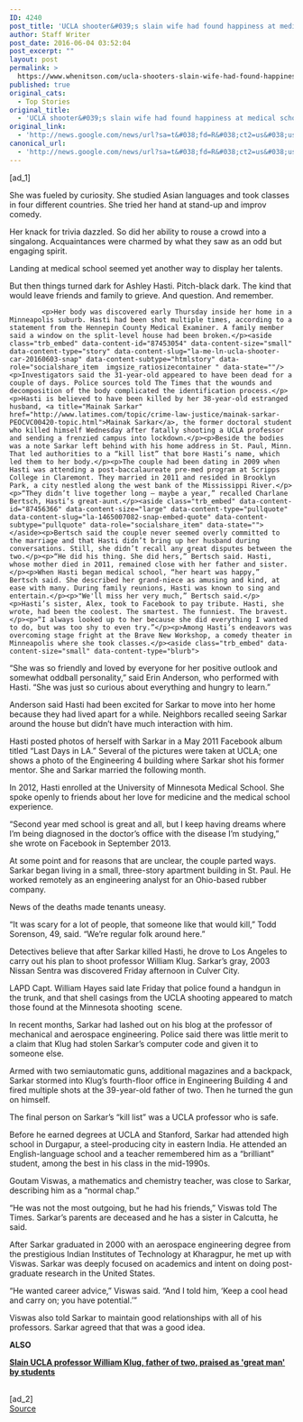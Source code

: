 ```yaml
---
ID: 4240
post_title: 'UCLA shooter&#039;s slain wife had found happiness at medical school &#8211; Los Angeles Times'
author: Staff Writer
post_date: 2016-06-04 03:52:04
post_excerpt: ""
layout: post
permalink: >
  https://www.whenitson.com/ucla-shooters-slain-wife-had-found-happiness-at-medical-school-los-angeles-times/
published: true
original_cats:
  - Top Stories
original_title:
  - 'UCLA shooter&#039;s slain wife had found happiness at medical school - Los Angeles Times'
original_link:
  - 'http://news.google.com/news/url?sa=t&#038;fd=R&#038;ct2=us&#038;usg=AFQjCNGGAgsKrbbMJ_WvX3wJWxve9aIizA&#038;clid=c3a7d30bb8a4878e06b80cf16b898331&#038;cid=52779124728881&#038;ei=Y1BSV4D_KbSawAHw0qWwDw&#038;url=http://www.latimes.com/local/california/la-me-ucla-shooting-minnesota-20160603-snap-story.html'
canonical_url:
  - 'http://news.google.com/news/url?sa=t&#038;fd=R&#038;ct2=us&#038;usg=AFQjCNGGAgsKrbbMJ_WvX3wJWxve9aIizA&#038;clid=c3a7d30bb8a4878e06b80cf16b898331&#038;cid=52779124728881&#038;ei=Y1BSV4D_KbSawAHw0qWwDw&#038;url=http://www.latimes.com/local/california/la-me-ucla-shooting-minnesota-20160603-snap-story.html'
---
```

 [ad_1]
<br><div data-role="pagination_page" data-content-page="1" readability="170.62826666667">
                          <p>She was fueled by curiosity. She studied Asian languages and took classes in four different countries. She tried her hand at stand-up and improv comedy.</p><p>Her knack for trivia dazzled. So did her ability to rouse a crowd into a singalong. Acquaintances were charmed by what they saw as an odd but engaging spirit.</p>
  <p>Landing at medical school seemed yet another way to display her talents.</p><p>But then things turned dark for Ashley Hasti. Pitch-black dark. The kind that would leave friends and family to grieve. And question. And remember.</p><span class="trb_ar_cont" data-ar-cont="Article continues below"/>
    
            <p>Her body was discovered early Thursday inside her home in a Minneapolis suburb. Hasti had been shot multiple times, according to a statement from the Hennepin County Medical Examiner. A family member said a window on the split-level house had been broken.</p><aside class="trb_embed" data-content-id="87453054" data-content-size="small" data-content-type="story" data-content-slug="la-me-ln-ucla-shooter-car-20160603-snap" data-content-subtype="htmlstory" data-role="socialshare_item  imgsize_ratiosizecontainer " data-state=""/><p>Investigators said the 31-year-old appeared to have been dead for a couple of days. Police sources told The Times that the wounds and decomposition of the body complicated the identification process.</p><p>Hasti is believed to have been killed by her 38-year-old estranged husband, <a title="Mainak Sarkar" href="http://www.latimes.com/topic/crime-law-justice/mainak-sarkar-PEOCVC00420-topic.html">Mainak Sarkar</a>, the former doctoral student who killed himself Wednesday after fatally shooting a UCLA professor and sending a frenzied campus into lockdown.</p><p>Beside the bodies was a note Sarkar left behind with his home address in St. Paul, Minn. That led authorities to a “kill list” that bore Hasti’s name, which led them to her body.</p><p>The couple had been dating in 2009 when Hasti was attending a post-baccalaureate pre-med program at Scripps College in Claremont. They married in 2011 and resided in Brooklyn Park, a city nestled along the west bank of the Mississippi River.</p><p>“They didn’t live together long – maybe a year,” recalled Charlane Bertsch, Hasti’s great-aunt.</p><aside class="trb_embed" data-content-id="87456366" data-content-size="large" data-content-type="pullquote" data-content-slug="la-1465007082-snap-embed-quote" data-content-subtype="pullquote" data-role="socialshare_item" data-state="">  </aside><p>Bertsch said the couple never seemed overly committed to the marriage and that Hasti didn’t bring up her husband during conversations. Still, she didn’t recall any great disputes between the two.</p><p>“He did his thing. She did hers,” Bertsch said. Hasti, whose mother died in 2011, remained close with her father and sister.</p><p>When Hasti began medical school, “her heart was happy,” Bertsch said. She described her grand-niece as amusing and kind, at ease with many. During family reunions, Hasti was known to sing and entertain.</p><p>"We'll miss her very much,” Bertsch said.</p><p>Hasti’s sister, Alex, took to Facebook to pay tribute. Hasti, she wrote, had been the coolest. The smartest. The funniest. The bravest.</p><p>“I always looked up to her because she did everything I wanted to do, but was too shy to even try.”</p><p>Among Hasti’s endeavors was overcoming stage fright at the Brave New Workshop, a comedy theater in Minneapolis where she took classes.</p><aside class="trb_embed" data-content-size="small" data-content-type="blurb">
</aside><p>“She was so friendly and loved by everyone for her positive outlook and somewhat oddball personality,” said Erin Anderson, who performed with Hasti. “She was just so curious about everything and hungry to learn.”</p><p>Anderson said Hasti had been excited for Sarkar to move into her home because they had lived apart for a while. Neighbors recalled seeing Sarkar around the house but didn’t have much interaction with him.</p><p>Hasti posted photos of herself with Sarkar in a May 2011 Facebook album titled “Last Days in LA.” Several of the pictures were taken at UCLA; one shows a photo of the Engineering 4 building where Sarkar shot his former mentor. She and Sarkar married the following month.</p><p>In 2012, Hasti enrolled at the University of Minnesota Medical School. She spoke openly to friends about her love for medicine and the medical school experience.</p><p>“Second year med school is great and all, but I keep having dreams where I’m being diagnosed in the doctor’s office with the disease I’m studying,” she wrote on Facebook in September 2013.</p><p>At some point and for reasons that are unclear, the couple parted ways. Sarkar began living in a small, three-story apartment building in St. Paul. He worked remotely as an engineering analyst for an Ohio-based rubber company.</p><p>News of the deaths made tenants uneasy.</p><p>“It was scary for a lot of people, that someone like that would kill,” Todd Sorenson, 49, said. “We’re regular folk around here.”</p><p>Detectives believe that after Sarkar killed Hasti, he drove to Los Angeles to carry out his plan to shoot professor William Klug. Sarkar’s gray, 2003 Nissan Sentra was discovered Friday afternoon in Culver City.</p><p>LAPD Capt. William Hayes said late Friday that police found a handgun in the trunk, and that shell casings from the UCLA shooting appeared to match those found at the Minnesota shooting  scene.</p><p>In recent months, Sarkar had lashed out on his blog at the professor of mechanical and aerospace engineering. Police said there was little merit to a claim that Klug had stolen Sarkar’s computer code and given it to someone else.</p><aside class="trb_embed" data-content-id="87423407" data-content-size="small" data-content-type="story" data-content-slug="la-shooting-ucla-sg-20160601" data-content-subtype="storygallery" data-role="socialshare_item  imgsize_ratiosizecontainer " data-state="" data-content-premiumoverride="free"/><p>Armed with two semiautomatic guns, additional magazines and a backpack, Sarkar stormed into Klug’s fourth-floor office in Engineering Building 4 and fired multiple shots at the 39-year-old father of two. Then he turned the gun on himself.</p><p>The final person on Sarkar’s “kill list” was a UCLA professor who is safe.</p><p>Before he earned degrees at UCLA and Stanford, Sarkar had attended high school in Durgapur, a steel-producing city in eastern India. He attended an English-language school and a teacher remembered him as a “brilliant” student, among the best in his class in the mid-1990s.</p><p>Goutam Viswas, a mathematics and chemistry teacher, was close to Sarkar, describing him as a “normal chap.”</p><aside class="trb_embed" data-content-id="84109884" data-content-size="small" data-content-type="story" data-content-slug="la-most-read-stories-this-hour" data-content-subtype="story" data-role="socialshare_item  imgsize_ratiosizecontainer " data-state=""/><p>“He was not the most outgoing, but he had his friends,” Viswas told The Times. Sarkar’s parents are deceased and he has a sister in Calcutta, he said.</p><p>After Sarkar graduated in 2000 with an aerospace engineering degree from the prestigious Indian Institutes of Technology at Kharagpur, he met up with Viswas. Sarkar was deeply focused on academics and intent on doing post-graduate research in the United States.</p><p>“He wanted career advice,” Viswas said. “And I told him, ‘Keep a cool head and carry on; you have potential.’”</p><p>Viswas also told Sarkar to maintain good relationships with all of his professors. Sarkar agreed that that was a good idea.</p><p><strong>ALSO</strong></p><p><strong><a href="http://www.latimes.com/local/lanow/la-me-ln-ucla-klug-20160602-snap-story.html">Slain UCLA professor William Klug, father of two, praised as 'great man' by students</a></strong></p></div>
<br>[ad_2]
<br><a href="http://news.google.com/news/url?sa=t&#038;fd=R&#038;ct2=us&#038;usg=AFQjCNGGAgsKrbbMJ_WvX3wJWxve9aIizA&#038;clid=c3a7d30bb8a4878e06b80cf16b898331&#038;cid=52779124728881&#038;ei=Y1BSV4D_KbSawAHw0qWwDw&#038;url=http://www.latimes.com/local/california/la-me-ucla-shooting-minnesota-20160603-snap-story.html">Source </a>